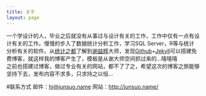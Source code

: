 ```yaml
---
title: 关于
layout: page
---
```


一个学设计的人，毕业之后就没有从事过与设计有关的工作，工作中仅有一点有设计有关的工作。慢慢的步入了数据统计分析工作，学习SQL Server，R等与统计分析有关的软件。从[统计之都][]了解到[谢益辉][]大师，发现[Github][]+[Jekyll][]可以搭建免费博客，就这样我的博客产生了，模板是从谢大师空间抓过来的...嘻嘻嘻  
之前也搭建过博客，做过专业有关的网站，都不了了之，希望这次的博客之旅能够坚持下去，发布内容不求多，只求持之以恒...  

#联系方式
邮件：<hi@junsuo.name> 网站：<http://junsuo.name/>  


[统计之都]: http://cos.name/
[谢益辉]: http://yihui.name/
[Github]: https://github.com/
[Jekyll]: http://jekyllrb.com/
